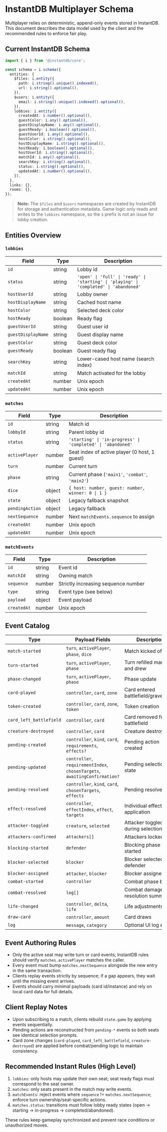 # InstantDB Multiplayer Schema

Multiplayer relies on deterministic, append-only events stored in InstantDB. This document describes the data model used by the client and the recommended rules to enforce fair play.

## Current InstantDB Schema

```ts
import { i } from '@instantdb/core';

const schema = i.schema({
  entities: {
    $files: i.entity({
      path: i.string().unique().indexed(),
      url: i.string().optional(),
    }),
    $users: i.entity({
      email: i.string().unique().indexed().optional(),
    }),
    lobbies: i.entity({
      createdAt: i.number().optional(),
      guestColor: i.any().optional(),
      guestDisplayName: i.any().optional(),
      guestReady: i.boolean().optional(),
      guestUserId: i.any().optional(),
      hostColor: i.string().optional(),
      hostDisplayName: i.string().optional(),
      hostReady: i.boolean().optional(),
      hostUserId: i.string().optional(),
      matchId: i.any().optional(),
      searchKey: i.string().optional(),
      status: i.string().optional(),
      updatedAt: i.number().optional(),
    }),
  },
  links: {},
  rooms: {},
});
```

> **Note:** The `$files` and `$users` namespaces are created by InstantDB for storage and authentication metadata. Game logic only reads and writes to the `lobbies` namespace, so the `$` prefix is not an issue for lobby creation.

## Entities Overview

### `lobbies`
| Field | Type | Description |
|-------|------|-------------|
| `id` | string | Lobby id |
| `status` | string | `'open' \| 'full' \| 'ready' \| 'starting' \| 'playing' \| 'completed' \| 'abandoned'` |
| `hostUserId` | string | Lobby owner |
| `hostDisplayName` | string | Cached host name |
| `hostColor` | string | Selected deck color |
| `hostReady` | boolean | Ready flag |
| `guestUserId` | string | Guest user id |
| `guestDisplayName` | string | Guest display name |
| `guestColor` | string | Guest deck color |
| `guestReady` | boolean | Guest ready flag |
| `searchKey` | string | Lower-cased host name (search index) |
| `matchId` | string | Match activated for the lobby |
| `createdAt` | number | Unix epoch |
| `updatedAt` | number | Unix epoch |

### `matches`
| Field | Type | Description |
|-------|------|-------------|
| `id` | string | Match id |
| `lobbyId` | string | Parent lobby id |
| `status` | string | `'starting' \| 'in-progress' \| 'completed' \| 'abandoned'` |
| `activePlayer` | number | Seat index of active player (0 host, 1 guest) |
| `turn` | number | Current turn |
| `phase` | string | Current phase (`'main1'`, `'combat'`, `'main2'`) |
| `dice` | object | `{ host: number, guest: number, winner: 0 \| 1 }` |
| `state` | object | Legacy fallback snapshot |
| `pendingAction` | object | Legacy fallback |
| `nextSequence` | number | Next `matchEvents.sequence` to assign |
| `createdAt` | number | Unix epoch |
| `updatedAt` | number | Unix epoch |

### `matchEvents`
| Field | Type | Description |
|-------|------|-------------|
| `id` | string | Event id |
| `matchId` | string | Owning match |
| `sequence` | number | Strictly increasing sequence number |
| `type` | string | Event type (see below) |
| `payload` | object | Event payload |
| `createdAt` | number | Unix epoch |

## Event Catalog

| Type | Payload Fields | Description |
|------|----------------|-------------|
| `match-started` | `turn`, `activePlayer`, `phase`, `dice` | Match kicked off |
| `turn-started` | `turn`, `activePlayer`, `phase` | Turn refilled mana and drew |
| `phase-changed` | `turn`, `activePlayer`, `phase` | Phase update |
| `card-played` | `controller`, `card`, `zone` | Card entered battlefield/grave/hand |
| `token-created` | `controller`, `card`, `zone`, `token` | Token creation |
| `card_left_battlefield` | `controller`, `card` | Card removed from battlefield |
| `creature-destroyed` | `controller`, `card` | Creature destroyed |
| `pending-created` | `controller`, `kind`, `card`, `requirements`, `effects?` | Pending action created |
| `pending-updated` | `controller`, `requirementIndex`, `chosenTargets`, `awaitingConfirmation?` | Pending selection state |
| `pending-resolved` | `controller`, `kind`, `card`, `chosenTargets`, `effects` | Pending resolved |
| `effect-resolved` | `controller`, `effectIndex`, `effect`, `targets` | Individual effect application |
| `attacker-toggled` | `creature`, `selected` | Attacker toggled during selection |
| `attackers-confirmed` | `attackers[]` | Attackers locked in |
| `blocking-started` | `defender` | Blocking phase started |
| `blocker-selected` | `blocker` | Blocker selected by defender |
| `blocker-assigned` | `attacker`, `blocker` | Blocker assigned |
| `combat-started` | `controller` | Combat phase began |
| `combat-resolved` | `log[]` | Combat damage resolution summary |
| `life-changed` | `controller`, `delta`, `life` | Life adjustments |
| `draw-card` | `controller`, `amount` | Card draws |
| `log` | `message`, `category` | Optional UI log entry |

## Event Authoring Rules

- Only the active seat may write turn or card events; InstantDB rules should verify `matches.activePlayer` matches the caller.
- Every event must bump `matches.nextSequence` alongside the new entry in the same transaction.
- Clients replay events strictly by sequence; if a gap appears, they wait until the missing event arrives.
- Events should carry minimal payloads (card id/instance) and rely on local card data for full details.

## Client Replay Notes

- Upon subscribing to a match, clients rebuild `state.game` by applying events sequentially.
- Pending actions are reconstructed from `pending-*` events so both seats see identical selection prompts.
- Card zone changes (`card-played`, `card_left_battlefield`, `creature-destroyed`) are applied before combat/pending logic to maintain consistency.

## Recommended Instant Rules (High Level)

1. `lobbies`: only hosts may update their own seat; seat ready flags must correspond to the seat owner.
2. `matches`: only seats present in the match may write events.
3. `matchEvents`: reject events where `sequence` != `matches.nextSequence`; enforce turn ownership/seat-specific actions.
4. `matches.status`: transitions must follow lobby ready states (open → starting → in-progress → completed/abandoned).

These rules keep gameplay synchronized and prevent race conditions or unauthorized moves.